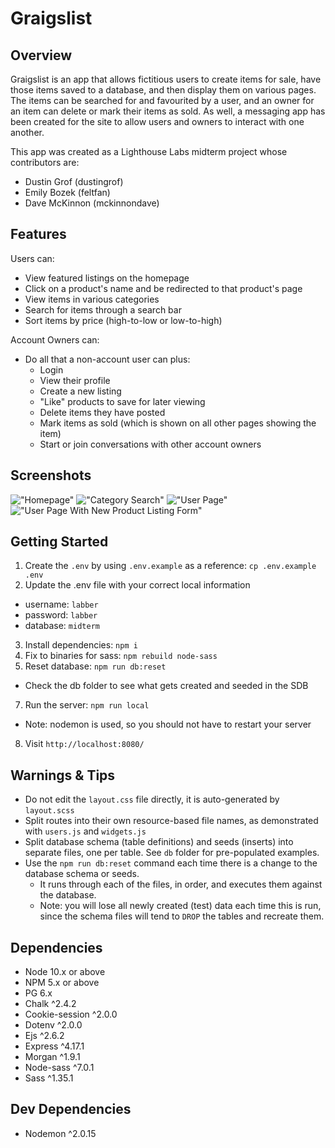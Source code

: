 # Graigslist

## Overview

Graigslist is an app that allows fictitious users to create items for sale, have those items saved to a database, and then display them on various pages. The items can be searched for and favourited by a user, and an owner for an item can delete or mark their items as sold. As well, a messaging app has been created for the site to allow users and owners to interact with one another.

This app was created as a Lighthouse Labs midterm project whose contributors are:
- Dustin Grof (dustingrof)
- Emily Bozek (feltfan)
- Dave McKinnon (mckinnondave)

## Features

Users can:
- View featured listings on the homepage
- Click on a product's name and be redirected to that product's page
- View items in various categories
- Search for items through a search bar
- Sort items by price (high-to-low or low-to-high)

Account Owners can:
- Do all that a non-account user can plus:
  - Login
  - View their profile
  - Create a new listing
  - "Like" products to save for later viewing
  - Delete items they have posted
  - Mark items as sold (which is shown on all other pages showing the item)
  - Start or join conversations with other account owners

## Screenshots

!["Homepage"](https://github.com/mckinnondave/buy-sell/blob/master/images/screencapture-localhost-8080-2022-04-14-22_29_23.png?raw=true)
!["Category Search"](https://github.com/mckinnondave/buy-sell/blob/master/images/screencapture-localhost-8080-listings-categories-furniture-2022-04-14-22_30_33.png?raw=true)
!["User Page"](https://github.com/mckinnondave/buy-sell/blob/master/images/screencapture-localhost-8080-user-2-2022-04-14-22_31_16.png?raw=true)
!["User Page With New Product Listing Form"](hhttps://github.com/mckinnondave/buy-sell/blob/master/images/screencapture-localhost-8080-user-6-2022-04-14-22_32_37.png?raw=true)

## Getting Started

1. Create the `.env` by using `.env.example` as a reference: `cp .env.example .env`
2. Update the .env file with your correct local information

- username: `labber`
- password: `labber`
- database: `midterm`

3. Install dependencies: `npm i`
4. Fix to binaries for sass: `npm rebuild node-sass`
5. Reset database: `npm run db:reset`

- Check the db folder to see what gets created and seeded in the SDB

7. Run the server: `npm run local`

- Note: nodemon is used, so you should not have to restart your server

8. Visit `http://localhost:8080/`

## Warnings & Tips

- Do not edit the `layout.css` file directly, it is auto-generated by `layout.scss`
- Split routes into their own resource-based file names, as demonstrated with `users.js` and `widgets.js`
- Split database schema (table definitions) and seeds (inserts) into separate files, one per table. See `db` folder for pre-populated examples.
- Use the `npm run db:reset` command each time there is a change to the database schema or seeds.
  - It runs through each of the files, in order, and executes them against the database.
  - Note: you will lose all newly created (test) data each time this is run, since the schema files will tend to `DROP` the tables and recreate them.

## Dependencies

- Node 10.x or above
- NPM 5.x or above
- PG 6.x
- Chalk ^2.4.2
- Cookie-session ^2.0.0
- Dotenv ^2.0.0
- Ejs ^2.6.2
- Express ^4.17.1
- Morgan ^1.9.1
- Node-sass ^7.0.1
- Sass ^1.35.1

## Dev Dependencies

- Nodemon ^2.0.15


